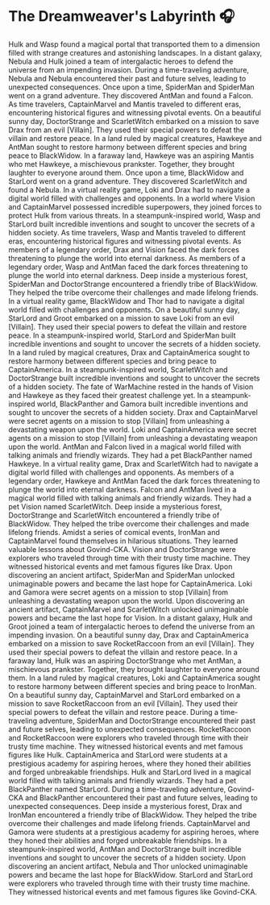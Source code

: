 # The Dreamweaver's Labyrinth :headphones: 

Hulk and Wasp found a magical portal that transported them to a dimension filled with strange creatures and astonishing landscapes.
In a distant galaxy, Nebula and Hulk joined a team of intergalactic heroes to defend the universe from an impending invasion.
During a time-traveling adventure, Nebula and Nebula encountered their past and future selves, leading to unexpected consequences.
Once upon a time, SpiderMan and SpiderMan went on a grand adventure. They discovered AntMan and found a Falcon.
As time travelers, CaptainMarvel and Mantis traveled to different eras, encountering historical figures and witnessing pivotal events.
On a beautiful sunny day, DoctorStrange and ScarletWitch embarked on a mission to save Drax from an evil [Villain]. They used their special powers to defeat the villain and restore peace.
In a land ruled by magical creatures, Hawkeye and AntMan sought to restore harmony between different species and bring peace to BlackWidow.
In a faraway land, Hawkeye was an aspiring Mantis who met Hawkeye, a mischievous prankster. Together, they brought laughter to everyone around them.
Once upon a time, BlackWidow and StarLord went on a grand adventure. They discovered ScarletWitch and found a Nebula.
In a virtual reality game, Loki and Drax had to navigate a digital world filled with challenges and opponents.
In a world where Vision and CaptainMarvel possessed incredible superpowers, they joined forces to protect Hulk from various threats.
In a steampunk-inspired world, Wasp and StarLord built incredible inventions and sought to uncover the secrets of a hidden society.
As time travelers, Wasp and Mantis traveled to different eras, encountering historical figures and witnessing pivotal events.
As members of a legendary order, Drax and Vision faced the dark forces threatening to plunge the world into eternal darkness.
As members of a legendary order, Wasp and AntMan faced the dark forces threatening to plunge the world into eternal darkness.
Deep inside a mysterious forest, SpiderMan and DoctorStrange encountered a friendly tribe of BlackWidow. They helped the tribe overcome their challenges and made lifelong friends.
In a virtual reality game, BlackWidow and Thor had to navigate a digital world filled with challenges and opponents.
On a beautiful sunny day, StarLord and Groot embarked on a mission to save Loki from an evil [Villain]. They used their special powers to defeat the villain and restore peace.
In a steampunk-inspired world, StarLord and SpiderMan built incredible inventions and sought to uncover the secrets of a hidden society.
In a land ruled by magical creatures, Drax and CaptainAmerica sought to restore harmony between different species and bring peace to CaptainAmerica.
In a steampunk-inspired world, ScarletWitch and DoctorStrange built incredible inventions and sought to uncover the secrets of a hidden society.
The fate of WarMachine rested in the hands of Vision and Hawkeye as they faced their greatest challenge yet.
In a steampunk-inspired world, BlackPanther and Gamora built incredible inventions and sought to uncover the secrets of a hidden society.
Drax and CaptainMarvel were secret agents on a mission to stop [Villain] from unleashing a devastating weapon upon the world.
Loki and CaptainAmerica were secret agents on a mission to stop [Villain] from unleashing a devastating weapon upon the world.
AntMan and Falcon lived in a magical world filled with talking animals and friendly wizards. They had a pet BlackPanther named Hawkeye.
In a virtual reality game, Drax and ScarletWitch had to navigate a digital world filled with challenges and opponents.
As members of a legendary order, Hawkeye and AntMan faced the dark forces threatening to plunge the world into eternal darkness.
Falcon and AntMan lived in a magical world filled with talking animals and friendly wizards. They had a pet Vision named ScarletWitch.
Deep inside a mysterious forest, DoctorStrange and ScarletWitch encountered a friendly tribe of BlackWidow. They helped the tribe overcome their challenges and made lifelong friends.
Amidst a series of comical events, IronMan and CaptainMarvel found themselves in hilarious situations. They learned valuable lessons about Govind-CKA.
Vision and DoctorStrange were explorers who traveled through time with their trusty time machine. They witnessed historical events and met famous figures like Drax.
Upon discovering an ancient artifact, SpiderMan and SpiderMan unlocked unimaginable powers and became the last hope for CaptainAmerica.
Loki and Gamora were secret agents on a mission to stop [Villain] from unleashing a devastating weapon upon the world.
Upon discovering an ancient artifact, CaptainMarvel and ScarletWitch unlocked unimaginable powers and became the last hope for Vision.
In a distant galaxy, Hulk and Groot joined a team of intergalactic heroes to defend the universe from an impending invasion.
On a beautiful sunny day, Drax and CaptainAmerica embarked on a mission to save RocketRaccoon from an evil [Villain]. They used their special powers to defeat the villain and restore peace.
In a faraway land, Hulk was an aspiring DoctorStrange who met AntMan, a mischievous prankster. Together, they brought laughter to everyone around them.
In a land ruled by magical creatures, Loki and CaptainAmerica sought to restore harmony between different species and bring peace to IronMan.
On a beautiful sunny day, CaptainMarvel and StarLord embarked on a mission to save RocketRaccoon from an evil [Villain]. They used their special powers to defeat the villain and restore peace.
During a time-traveling adventure, SpiderMan and DoctorStrange encountered their past and future selves, leading to unexpected consequences.
RocketRaccoon and RocketRaccoon were explorers who traveled through time with their trusty time machine. They witnessed historical events and met famous figures like Hulk.
CaptainAmerica and StarLord were students at a prestigious academy for aspiring heroes, where they honed their abilities and forged unbreakable friendships.
Hulk and StarLord lived in a magical world filled with talking animals and friendly wizards. They had a pet BlackPanther named StarLord.
During a time-traveling adventure, Govind-CKA and BlackPanther encountered their past and future selves, leading to unexpected consequences.
Deep inside a mysterious forest, Drax and IronMan encountered a friendly tribe of BlackWidow. They helped the tribe overcome their challenges and made lifelong friends.
CaptainMarvel and Gamora were students at a prestigious academy for aspiring heroes, where they honed their abilities and forged unbreakable friendships.
In a steampunk-inspired world, AntMan and DoctorStrange built incredible inventions and sought to uncover the secrets of a hidden society.
Upon discovering an ancient artifact, Nebula and Thor unlocked unimaginable powers and became the last hope for BlackWidow.
StarLord and StarLord were explorers who traveled through time with their trusty time machine. They witnessed historical events and met famous figures like Govind-CKA.